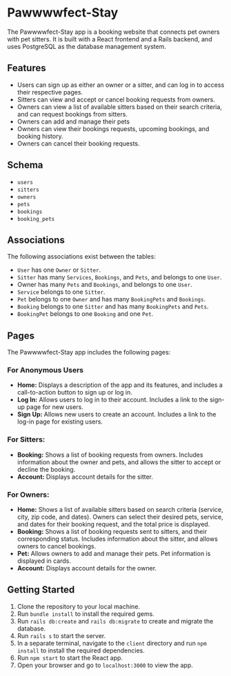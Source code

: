 # Pawwwwfect-Stay

The Pawwwwfect-Stay app is a booking website that connects pet owners with pet sitters. It is built with a React frontend and a Rails backend, and uses PostgreSQL as the database management system.

## Features

- Users can sign up as either an owner or a sitter, and can log in to access their respective pages.
- Sitters can view and accept or cancel booking requests from owners.
- Owners can view a list of available sitters based on their search criteria, and can request bookings from sitters.
- Owners can add and manage their pets
- Owners can view their bookings requests, upcoming bookings, and booking history. 
- Owners can cancel their booking requests. 


## Schema

- `users`
- `sitters`
- `owners`
- `pets`
- `bookings`
- `booking_pets`


## Associations

The following associations exist between the tables:

- `User` has one `Owner` or `Sitter`.
- `Sitter` has many `Services`, `Bookings`, and `Pets`, and belongs to one `User`.
- Owner has many `Pets` and `Bookings`, and belongs to one `User`.
- `Service` belongs to one `Sitter`.
- `Pet` belongs to one `Owner` and has many `BookingPets` and `Bookings`.
- `Booking` belongs to one `Sitter` and has many `BookingPets` and `Pets`.
- `BookingPet` belongs to one `Booking` and one `Pet`.
## Pages
The Pawwwwfect-Stay app includes the following pages:

### For Anonymous Users
- **Home:** Displays a description of the app and its features, and includes a call-to-action button to sign up or log in.
- **Log In:** Allows users to log in to their account. Includes a link to the sign-up page for new users.
- **Sign Up:** Allows new users to create an account. Includes a link to the log-in page for existing users.

### For Sitters:
- **Booking:** Shows a list of booking requests from owners. Includes information about the owner and pets, and allows the sitter to accept or decline the booking.
- **Account:** Displays account details for the sitter.

### For Owners:
- **Home:** Shows a list of available sitters based on search criteria (service, city, zip code, and dates). Owners can select their desired pets, service, and dates for their booking request, and the total price is displayed.
- **Booking:** Shows a list of booking requests sent to sitters, and their corresponding status. Includes information about the sitter, and allows owners to cancel bookings.
- **Pet:** Allows owners to add and manage their pets. Pet information is displayed in cards.
- **Account:** Displays account details for the owner.
## Getting Started

1. Clone the repository to your local machine.
2. Run `bundle install` to install the required gems.
3. Run `rails db:create` and `rails db:migrate` to create and migrate the database.
4. Run `rails s` to start the server.
5. In a separate terminal, navigate to the `client` directory and run `npm install` to install the required dependencies.
6. Run `npm start` to start the React app.
7. Open your browser and go to `localhost:3000` to view the app.


